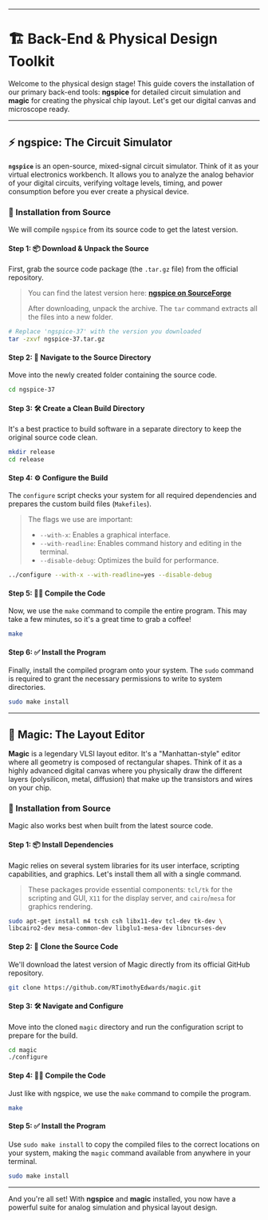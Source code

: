 

-----

# 🏗️ Back-End & Physical Design Toolkit

Welcome to the physical design stage\! This guide covers the installation of our primary back-end tools: **ngspice** for detailed circuit simulation and **magic** for creating the physical chip layout. Let's get our digital canvas and microscope ready.

-----

## ⚡ ngspice: The Circuit Simulator

**`ngspice`** is an open-source, mixed-signal circuit simulator. Think of it as your virtual electronics workbench. It allows you to analyze the analog behavior of your digital circuits, verifying voltage levels, timing, and power consumption before you ever create a physical device.

### 🔧 Installation from Source

We will compile `ngspice` from its source code to get the latest version.

#### Step 1: 📦 Download & Unpack the Source

First, grab the source code package (the `.tar.gz` file) from the official repository.

> You can find the latest version here: **[ngspice on SourceForge](https://sourceforge.net/projects/ngspice/files/)**
>
> After downloading, unpack the archive. The `tar` command extracts all the files into a new folder.

```bash
# Replace 'ngspice-37' with the version you downloaded
tar -zxvf ngspice-37.tar.gz
```

#### Step 2: 📂 Navigate to the Source Directory

Move into the newly created folder containing the source code.

```bash
cd ngspice-37
```

#### Step 3: 🛠️ Create a Clean Build Directory

It's a best practice to build software in a separate directory to keep the original source code clean.

```bash
mkdir release
cd release
```

#### Step 4: ⚙️ Configure the Build

The `configure` script checks your system for all required dependencies and prepares the custom build files (`Makefiles`).

> The flags we use are important:
>
>   * `--with-x`: Enables a graphical interface.
>   * `--with-readline`: Enables command history and editing in the terminal.
>   * `--disable-debug`: Optimizes the build for performance.

```bash
../configure --with-x --with-readline=yes --disable-debug
```

#### Step 5: 👨‍💻 Compile the Code

Now, we use the `make` command to compile the entire program. This may take a few minutes, so it's a great time to grab a coffee\!

```bash
make
```

#### Step 6: ✅ Install the Program

Finally, install the compiled program onto your system. The `sudo` command is required to grant the necessary permissions to write to system directories.

```bash
sudo make install
```

-----

## 🎨 Magic: The Layout Editor

**Magic** is a legendary VLSI layout editor. It's a "Manhattan-style" editor where all geometry is composed of rectangular shapes. Think of it as a highly advanced digital canvas where you physically draw the different layers (polysilicon, metal, diffusion) that make up the transistors and wires on your chip.

### 🔧 Installation from Source

Magic also works best when built from the latest source code.

#### Step 1: 📦 Install Dependencies

Magic relies on several system libraries for its user interface, scripting capabilities, and graphics. Let's install them all with a single command.

> These packages provide essential components: `tcl/tk` for the scripting and GUI, `X11` for the display server, and `cairo`/`mesa` for graphics rendering.

```bash
sudo apt-get install m4 tcsh csh libx11-dev tcl-dev tk-dev \
libcairo2-dev mesa-common-dev libglu1-mesa-dev libncurses-dev
```

#### Step 2: 📂 Clone the Source Code

We'll download the latest version of Magic directly from its official GitHub repository.

```bash
git clone https://github.com/RTimothyEdwards/magic.git
```

#### Step 3: 🛠️ Navigate and Configure

Move into the cloned `magic` directory and run the configuration script to prepare for the build.

```bash
cd magic
./configure
```

#### Step 4: 👨‍💻 Compile the Code

Just like with ngspice, we use the `make` command to compile the program.

```bash
make
```

#### Step 5: ✅ Install the Program

Use `sudo make install` to copy the compiled files to the correct locations on your system, making the `magic` command available from anywhere in your terminal.

```bash
sudo make install
```

-----

And you're all set\! With **ngspice** and **magic** installed, you now have a powerful suite for analog simulation and physical layout design.
